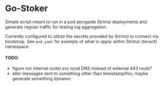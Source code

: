 # Go-Stoker

Simple script meant to run in a pod alongside Strimzi deployments and generate regular traffic for testing log aggregation. 

Currently configured to utilize the secrets provided by Strimzi to connect via bootstrap. See `pod.yaml` for example of what to apply within Strimzi (tenant) namespace.


#### TODO:
- figure out internal route/<blah>.svc.local DNS instead of external 443 route?
- alter messages sent to something other than timestamp/foo, maybe generate something dynamic